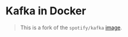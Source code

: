 Kafka in Docker
===============

> This is a fork of the `spotify/kafka` [image](https://github.com/spotify/docker-kafka).
